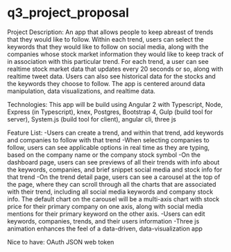 # q3_project_proposal

Project Description:
An app that allows people to keep abreast of trends that they would like to follow. Within each trend, users can select the keywords that they would like to follow on social media, along with the companies whose stock market information they would like to keep track of in association with this particular trend. For each trend, a user can see realtime stock market data that updates every 20 seconds or so, along with realtime tweet data. Users can also see historical data for the stocks and the keywords they choose to follow. The app is centered around data manipulation, data visualizations, and realtime data.



Technologies:
This app will be build using Angular 2 with Typescript, Node, Express (in Typescript), knex, Postgres, Bootstrap 4, Gulp (build tool for server), System.js (build tool for client), angular cli, three js




Feature List:
-Users can create a trend, and within that trend, add keywords and companies to follow with that trend
-When selecting companies to follow, users can see applicable options in real time as they are typing, based on the company name or the company stock symbol
-On the dashboard page, users can see previews of all their trends with info about the keywords, companies, and brief snippet social media and stock info for that trend
-On the trend detail page, users can see a carousel at the top of the page, where they can scroll through all the charts that are associated with their trend, including all social media keywords and company stock info. The default chart on the carousel will be a multi-axis chart with stock price for their primary company on one axis, along with social media mentions for their primary keyword on the other axis.
-Users can edit keywords, companies, trends, and their users information
-Three js animation enhances the feel of a data-driven, data-visualization app




Nice to have:
OAuth
JSON web token
